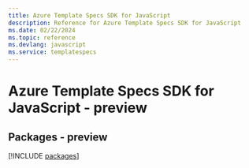 ```yaml
---
title: Azure Template Specs SDK for JavaScript
description: Reference for Azure Template Specs SDK for JavaScript
ms.date: 02/22/2024
ms.topic: reference
ms.devlang: javascript
ms.service: templatespecs
---
```

# Azure Template Specs SDK for JavaScript - preview
## Packages - preview
[!INCLUDE [packages](template-specs-index.md)]